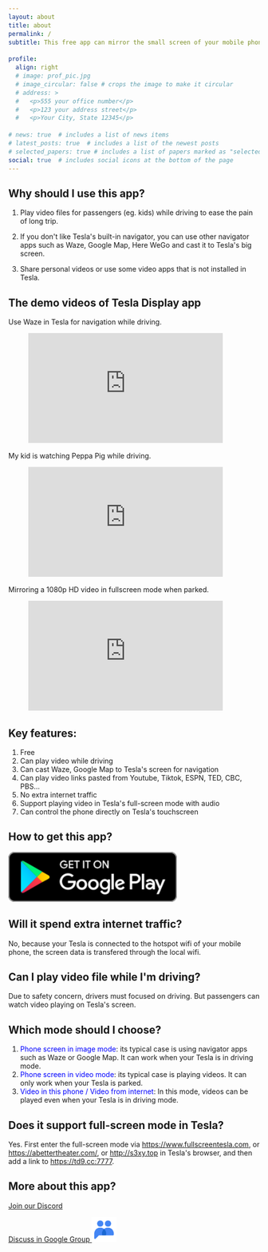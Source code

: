 ```yaml
---
layout: about
title: about
permalink: /
subtitle: This free app can mirror the small screen of your mobile phone to the big screen of your Tesla while driving.

profile:
  align: right
  # image: prof_pic.jpg
  # image_circular: false # crops the image to make it circular
  # address: >
  #   <p>555 your office number</p>
  #   <p>123 your address street</p>
  #   <p>Your City, State 12345</p>

# news: true  # includes a list of news items
# latest_posts: true  # includes a list of the newest posts
# selected_papers: true # includes a list of papers marked as "selected={true}"
social: true  # includes social icons at the bottom of the page
---
```


## Why should I use this app?

1. Play video files for passengers (eg. kids) while driving to ease the pain of long trip.

2. If you don't like Tesla's built-in navigator, you can use other navigator apps such as Waze, Google Map, Here WeGo and cast it to Tesla's big screen. 

3. Share personal videos or use some video apps that is not installed in Tesla.

## The demo videos of Tesla Display app
Use Waze in Tesla for navigation while driving.
<!-- blank line -->
<figure class="video_container">
  <iframe width="390" height="220" src="https://www.youtube.com/embed/35bMECpF9bQ" frameborder="0" allowfullscreen="true"> </iframe>
</figure>
<!-- blank line -->

My kid is watching Peppa Pig while driving.
<!-- blank line -->
<figure class="video_container">
  <iframe width="390" height="220" src="https://www.youtube.com/embed/Hb4D_IvOjMc" frameborder="0" allowfullscreen="true"> </iframe>
</figure>
<!-- blank line -->

Mirroring a 1080p HD video in fullscreen mode when parked.
<!-- blank line -->
<figure class="video_container">
  <iframe width="390" height="220" src="https://www.youtube.com/embed/PkbfoLHjrvE" frameborder="0" allowfullscreen="true"> </iframe>
</figure>
<!-- blank line -->

## Key features:
1. Free
2. Can play video while driving
3. Can cast Waze, Google Map to Tesla's screen for navigation
4. Can play video links pasted from Youtube, Tiktok, ESPN, TED, CBC, PBS...
5. No extra internet traffic
6. Support playing video in Tesla's full-screen mode with audio
7. Can control the phone directly on Tesla's touchscreen

## How to get this app?
<a href ="https://play.google.com/store/apps/details?id=io.github.blackpill.tesladisplay&referrer=utm_source%3Dgithub%26utm_medium%3Dorganic"><img src="./google-play-badge.svg" height="100px"></a>

## Will it spend extra internet traffic?
No, because your Tesla is connected to the hotspot wifi of your mobile phone, the screen data is transfered through the local wifi. 

## Can I play video file while I'm driving?
Due to safety concern, drivers must focused on driving. But passengers can watch video playing on Tesla's screen.

## Which mode should I choose?
1. <span style="color:blue">Phone screen in image mode</span>: its typical case is using navigator apps such as Waze or Google Map. It can work when your Tesla is in driving mode.
2. <span style="color:blue">Phone screen in video mode</span>: its typical case is playing videos. It can only work when your Tesla is parked.
3. <span style="color:blue">Video in this phone / Video from internet</span>: In this mode, videos can be played even when your Tesla is in driving mode.

## Does it support full-screen mode in Tesla?
Yes. First enter the full-screen mode via https://www.fullscreentesla.com, or https://abettertheater.com/, or http://s3xy.top in Tesla's browser, and then add a link to https://td9.cc:7777.

## More about this app?
<p><a href ="https://discord.gg/Tvbs9uWcN9" target="_blank">Join our Discord</a></p>
<p><a href ="https://groups.google.com/g/tesla-display" target="_blank">Discuss in Google Group <img src="group.png" height=50px></a></p>
